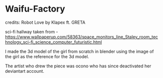 # Waifu-Factory

credits: 
Robot Love by Klapex ft. GRETA

sci-fi hallway taken from - https://www.wallpaperup.com/58363/space_monitors_line_Staley_room_technology_sci-fi_science_computer_futuristic.html

I made the 3d model of the girl from scratch in blender using the image of the girl as the reference 
for the 3d model.

The artist who drew the piece was ocono who has since deactivated her deviantart account.

